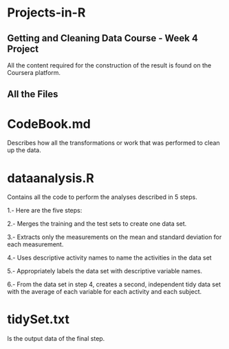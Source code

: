 # Projects-in-R

## Getting and Cleaning Data Course - Week 4 Project

All the content required for the construction of the result is found on the Coursera platform.

## All the Files

# CodeBook.md 
Describes how all the transformations or work that was performed to clean up the data.

# dataanalysis.R
Contains all the code to perform the analyses described in 5 steps.

1.- Here are the five steps:

2.- Merges the training and the test sets to create one data set.

3.- Extracts only the measurements on the mean and standard deviation for each measurement. 

4.- Uses descriptive activity names to name the activities in the data set

5.- Appropriately labels the data set with descriptive variable names. 

6.- From the data set in step 4, creates a second, independent tidy data set with the average of each variable for each activity and each subject.

# tidySet.txt 
Is the output data of the final step.
